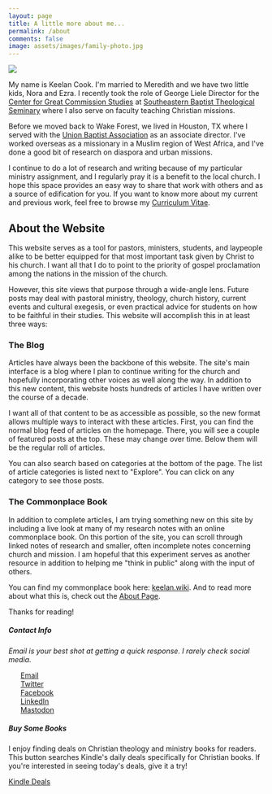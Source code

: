 ```yaml
---
layout: page
title: A little more about me...
permalink: /about
comments: false
image: assets/images/family-photo.jpg
---
```


<div class="row justify-content-between">
<div class="col-md-8 pr-5">

<img src="https://i.imgur.com/ZIp78o3.jpg">

<p></P>

<p>My name is Keelan Cook. I'm married to Meredith and we have two little kids, Nora and Ezra. I recently took the role of George Liele Director for the <a target="_blank" href="https://thecgcs.org">Center for Great Commission Studies</a> at <a target="_blank" href="https://sebts.edu"> Southeastern Baptist Theological Seminary</a> where I also serve on faculty teaching Christian missions.</p>

<p>Before we moved back to Wake Forest, we lived in Houston, TX where I served with the <a target="_blank" href="https://ubahouston.org"> Union Baptist Association</a> as an associate director. I've worked overseas as a missionary in a Muslim region of West Africa, and I've done a good bit of research on diaspora and urban missions.</p>

<p>I continue to do a lot of research and writing because of my particular ministry assignment, and I regularly pray it is a benefit to the local church. I hope this space provides an easy way to share that work with others and as a source of edification for you. If you want to know more about my current and previous work, feel free to browse my <a target="_blank" href="https://keelancook.com/cv"> Curriculum Vitae</a>.</p>

<h2>About the Website</h2>
<p>This website serves as a tool for pastors, ministers, students, and laypeople alike to be better equipped for that most important task given by Christ to his church. I want all that I do to point to the priority of gospel proclamation among the nations in the mission of the church.</p>

<p>However, this site views that purpose through a wide-angle lens. Future posts may deal with pastoral ministry, theology, church history, current events and cultural exegesis, or even practical advice for students on how to be faithful in their studies. This website will accomplish this in at least three ways:</p>

<h3>The Blog</h3>
<p>Articles have always been the backbone of this website. The site's main interface is a blog where I plan to continue writing for the church and hopefully incorporating other voices as well along the way. In addition to this new content, this website hosts hundreds of articles I have written over the course of a decade.</p>

<p>I want all of that content to be as accessible as possible, so the new format allows multiple ways to interact with these articles. First, you can find the normal blog feed of articles on the homepage. There, you will see a couple of featured posts at the top. These may change over time. Below them will be the regular roll of articles.</p> 

<p>You can also search based on categories at the bottom of the page. The list of article categories is listed next to "Explore". You can click on any category to see those posts.</p>

<h3>The Commonplace Book</h3>
<p>In addition to complete articles, I am trying something new on this site by including a live look at many of my research notes with an online commonplace book. On this portion of the site, you can scroll through linked notes of research and smaller, often incomplete notes concerning church and mission. I am hopeful that this experiment serves as another resource in addition to helping me "think in public" along with the input of others.</p>

<p>You can find my commonplace book here: <a target="_blank" href="https://keelan.wiki"> keelan.wiki</a>. And to read more about what this is, check out the <a  target="_blank" href="https://keelan.wiki/about/"> About Page</a>.</p>

<p>Thanks for reading!</p>

</div>

<div class="col-md-4">

<div class="sticky-top sticky-top-75">
<h5>Contact Info</h5>
<i>Email is your best shot at getting a quick response. I rarely check social media.</i>

<ul style="list-style-type:none;">
  <li><a rel="me" target="_blank" href="mailto:kcook@sebts.edu"><i class="fa fa-envelope"></i> Email</a></li>
  <li><a rel="me" target="_blank" href="https://twitter.com/keelancook"><i class="fab fa-twitter"></i> Twitter</a></li>
  <li><a rel="me" target="_blank" href="https://facebook.com/keelancook"><i class="fab fa-facebook"></i> Facebook</a></li>
  <li><a rel="me" target="_blank" href="https://linkedin.com/in/keelancook"><i class="fab fa-linkedin"></i> LinkedIn</a></li>
  <li><a rel="me" target="_blank" href="https://mastodon.social/@keelan"><i class="fab fa-mastodon"></i> Mastodon</a></li>
</ul>

<h5>Buy Some Books</h5>
<p>I enjoy finding deals on Christian theology and ministry books for readers. This button searches Kindle's daily deals specifically for Christian books. If you're interested in seeing today's deals, give it a try!</p>

<a target="_blank" href="https://amzn.to/48f1wpo" class="btn btn-warning">Kindle Deals</a> 
</div>
</div>
</div>
